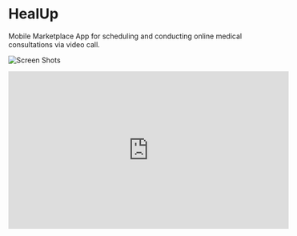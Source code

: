 # HealUp
Mobile Marketplace App for scheduling and conducting online medical consultations via video call.

![Screen Shots](https://github.com/felipebpassos/HealupPublic/blob/main/healup-screenshots.png?raw=true)

<iframe width="560" height="315" src="https://www.youtube.com/embed/JqQV9JfI3sA" frameborder="0" allow="accelerometer; autoplay; encrypted-media; gyroscope; picture-in-picture" allowfullscreen></iframe>

